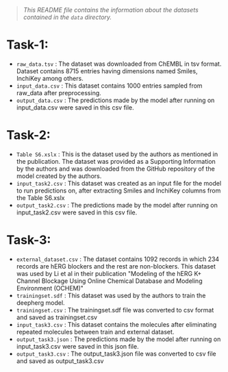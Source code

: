 > _This README file contains the information about the datasets contained in the `data` directory._

# Task-1:

- `raw_data.tsv` : The dataset was downloaded from ChEMBL in tsv format. Dataset contains 8715 entries having dimensions named Smiles, InchiKey among others.
- `input_data.csv` : This dataset contains 1000 entries sampled from raw_data after preprocessing.
- `output_data.csv` : The predictions made by the model after running on input_data.csv were saved in this csv file.

# Task-2:

- `Table S6.xslx` : This is the dataset used by the authors as mentioned in the publication. The dataset was provided as a Supporting Information by the authors and was downloaded from the GitHub repository of the model created by the authors.
- `input_task2.csv` : This dataset was created as an input file for the model to run predictions on, after extracting Smiles and InchiKey columns from the Table S6.xslx
- `output_task2.csv` :  The predictions made by the model after running on input_task2.csv were saved in this csv file.

# Task-3:

- `external_dataset.csv` : The dataset contains 1092 records in which 234 records are hERG blockers and the rest are non-blockers. This dataset was used by Li et al in their publication "Modeling of the hERG K+ Channel Blockage Using Online Chemical Database and Modeling Environment (OCHEM)"
- `trainingset.sdf` : This dataset was used by the authors to train the deepherg model.
- `trainingset.csv` : The trainingset.sdf file was converted to csv format and saved as trainingset.csv
- `input_task3.csv` : This dataset contains the molecules after eliminating repeated molecules between train and external dataset.
- `output_task3.json` : The predictions made by the model after running on input_task3.csv were saved in this json file.
- `output_task3.csv` : The output_task3.json file was converted to csv file and saved as output_task3.csv


